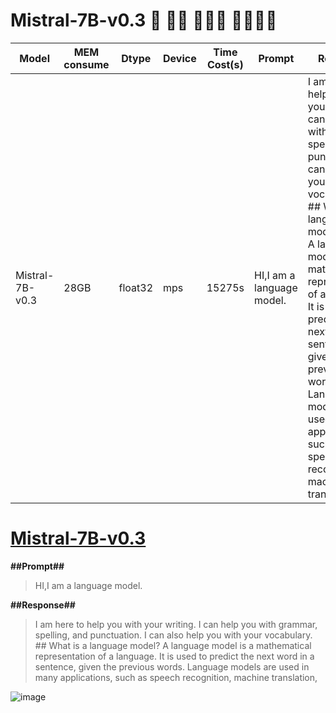 # Mistral-7B-v0.3  🐌 🐌🐌 🐌🐌🐌 🐌🐌🐌🐌
| Model       |MEM consume   | Dtype           | Device         |Time Cost(s) |Prompt  |Response|  
| ------------|------------- | --------------- |-----------------|--|--|--|
| Mistral-7B-v0.3    | 28GB  |    float32   |mps| 15275s  | HI,I am a language model.     | I am here to help you with your writing. I can help you with grammar, spelling, and punctuation. I can also help you with your vocabulary.<br>\#\# What is a language model?<br>A language model is a mathematical representation of a language. It is used to predict the next word in a sentence, given the previous words. Language models are used in many applications, such as speech recognition, machine translation,
  
# [Mistral-7B-v0.3](https://huggingface.co/mistralai/Mistral-7B-v0.3)

  **##Prompt##**  
  >HI,I am a language model.
   
  **##Response##**
  >I am here to help you with your writing. I can help you with grammar, spelling, and punctuation. I can also help you with your vocabulary.
  >\#\# What is a language model?
  >A language model is a mathematical representation of a language. It is used to predict the next word in a sentence, given the previous words. Language models are used in many applications, such as speech recognition, machine translation,

  ![image](https://github.com/h-clickshift/llm_on_laptop/assets/117718271/d044da2f-b38b-46a0-a31d-01122a9f49bf)
